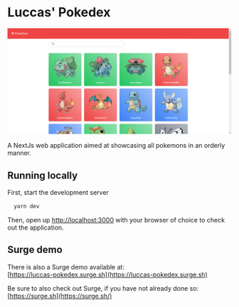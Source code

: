 
# Luccas' Pokedex

![Application screenshot](./github-images/screenshot-web.png "Application screenshot")

A NextJs web application aimed at showcasing all pokemons in an orderly manner.


## Running locally

First, start the development server

```bash
  yarn dev
```

Then, open up [http://localhost:3000](http://localhost:3000) with your browser of choice to check out the application.
    
## Surge demo

There is also a Surge demo available at:  
[https://luccas-pokedex.surge.sh](https://luccas-pokedex.surge.sh)

Be sure to also check out Surge, if you have not already done so:  
[https://surge.sh](https://surge.sh/)

